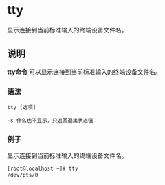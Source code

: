 tty
===

显示连接到当前标准输入的终端设备文件名。

## 说明

**tty命令** 可以显示连接到当前标准输入的终端设备文件名。

### 语法  

```
tty [选项]
```

  

```
-s 什么也不显示，只返回退出状态值
```

### 例子

显示连接到当前标准输入的终端设备文件名。

```bash
[root@localhost ~]# tty
/dev/pts/0
```



